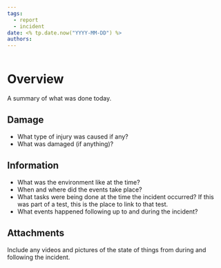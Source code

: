 ```yaml
---
tags:
  - report
  - incident
date: <% tp.date.now("YYYY-MM-DD") %>
authors:
---
```

```table-of-contents
```

# Overview
A summary of what was done today.

## Damage
- What type of injury was caused if any?
- What was damaged (if anything)?

## Information
- What was the environment like at the time?
- When and where did the events take place?
- What tasks were being done at the time the incident occurred? If this was part of a test, this is the place to link to that test.
- What events happened following up to and during the incident?

## Attachments
Include any videos and pictures of the state of things from during and following the incident.
